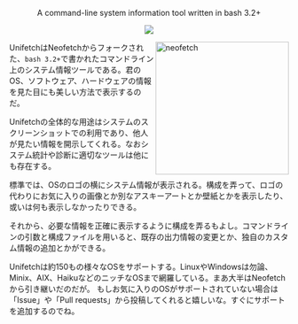 <p align="center">A command-line system information tool written in bash 3.2+</p>

<p align="center">
<a href="./LICENSE.md"><img src="https://img.shields.io/badge/license-MIT-blue.svg"></a>
</p>

<img src="https://c.fantia.jp/uploads/post/file/1507686/main_webp_5a1ca61e-6bfa-45d0-9c44-3ee6f28b4604.webp" alt="neofetch" align="right" height="240px">

UnifetchはNeofetchからフォークされた、`bash 3.2+`で書かれたコマンドライン上のシステム情報ツールである。君のOS、ソフトウェア、ハードウェアの情報を見た目にも美しい方法で表示するのだ。

Unifetchの全体的な用途はシステムのスクリーンショットでの利用であり、他人が見たい情報を開示してくれる。なおシステム統計や診断に適切なツールは他にも存在する。

標準では、OSのロゴの横にシステム情報が表示される。構成を弄って、ロゴの代わりにお気に入りの画像とか別なアスキーアートとか壁紙とかを表示したり、或いは何も表示しなかったりできる。

それから、必要な情報を正確に表示するように構成を弄るもよし。コマンドラインの引数と構成ファイルを用いると、既存の出力情報の変更とか、独自のカスタム情報の追加とかができる。

Unifetchは約150もの様々なOSをサポートする。LinuxやWindowsは勿論、 Minix、AIX、HaikuなどのニッチなOSまで網羅している。まあ大半はNeofetchから引き継いだのだが。
もしお気に入りのOSがサポートされていない場合は「Issue」や「Pull requests」から投稿してくれると嬉しいな。すぐにサポートを追加するのでね。
